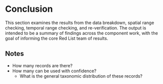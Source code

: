 # Conclusion
This section examines the results from the data breakdown, spatial range checking, temporal range checking, and re-verification. The output is intended to be a summary of findings across the component work, with the goal of informing the core Red List team of results.

## Notes
- How many records are there?
- How many can be used with confidence?
    - What is the general taxonomic distribution of these records?
